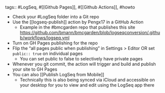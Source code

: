 tags:: #LogSeq, #[[Github Pages]], #[[Github Actions]], #howto

- Check your #LogSeq folder into a Git repo
- Use the [[logseq-publish]] action by Pengx17 in a GitHub Action
	- Example in the #bmcgarden repo that publishes this site https://github.com/bmann/bmcgarden/blob/logseqconversion/.github/workflows/logseq.yml
- Turn on GH Pages publishing for the repo
- Flip the “all pages public when publishing” in Settings > Editor OR set `public:: true` on individual pages
	- You can set public to false to selectively have private pages
- Whenever you git commit, the action will trigger and build and publish your site to GH Pages
- You can also [[Publish LogSeq from Mobile]]
	- Technically this is also being synced via iCloud and accessible on your desktop for you to view and edit using the LogSeq app there